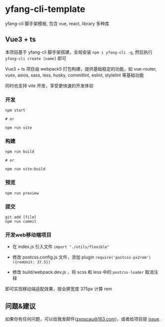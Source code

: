 # yfang-cli-template

yfang-cli 脚手架模板, 包含 vue, react, library 多种库

## Vue3 + ts

本项目基于 yfang-cli 脚手架搭建，全局安装 `npm i yfang-cli -g`, 然后执行 `yfang-cli create [name]` 即可


Vue3 + ts 项目由 webpack5 打包构建，提供基础稳定的功能，如 vue-router, vuex, axios, sass, less, husky, commitlint, eslint, stylelint 等基础功能


同时也支持 vite 开发，享受更快速的开发体验

### 开发

```
npm start

# or

npm run vite
```

### 构建
```
npm run build

# or

npm run vite:build
```
### 预览
```
npm run preview
```
### 提交

```
git add [file]
npm run commit
```

### 开发web移动端项目

- 在 index.js 引入文件 `import "./utils/flexible"`

- 修改 postcss.config.js 文件，添加 plugin `require('postcss-px2rem')({remUnit: 37.5})`

- 修改 build/webpack.dev.js ，将 scss 和 less 中的 `postcss-loader` 取消注释

即可实现移动端适配效果，按全屏宽度 375px 计算 rem
## 问题&建议

如果你有任何问题，可以给我发邮件(zxpscau@163.com)，或者给项目提 [issue](https://github.com/YFang-FE/yfang-cli-template/issues/new).
